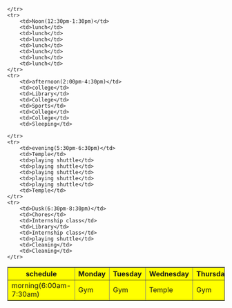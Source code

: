 <!DOCTYPE html>
<html>
    <head>
        <title>
Assignment 3
        </title>
    </head>
    <body>
        <table border="1" border color="black" bgcolor="yellow">
<tr>
    <th>schedule</th>
    <th>Monday</th>
    <th>Tuesday</th>
    <th>Wednesday</th>
    <th>Thursday</th>
    <th>Friday</th>
    <th>Saturday</th>
    <th>Sunday</th>
    </tr>
    <tr>
        <td>morning(6:00am-7:30am)</td>
        <td>Gym</td>
        <td>Gym</td>
        <td>Temple</td>
        <td>Gym</td>
        <td>park</td>
        <td>Temple</td>
        <td>Market</td>

    </tr>
    <tr>
        <td>Noon(12:30pm-1:30pm)</td>
        <td>lunch</td>
        <td>lunch</td>
        <td>lunch</td>
        <td>lunch</td>
        <td>lunch</td>
        <td>lunch</td>
        <td>lunch</td>
    </tr>
    <tr>
        <td>afternoon(2:00pm-4:30pm)</td>
        <td>college</td>
        <td>Library</td>
        <td>College</td>
        <td>Sports</td>
        <td>College</td>
        <td>College</td>
        <td>Sleeping</td>

    </tr>
    <tr>
        <td>evening(5:30pm-6:30pm)</td>
        <td>Temple</td>
        <td>playing shuttle</td>
        <td>playing shuttle</td>
        <td>playing shuttle</td>
        <td>playing shuttle</td>
        <td>playing shuttle</td>
        <td>Temple</td>
    </tr>
    <tr>
        <td>Dusk(6:30pm-8:30pm)</td>
        <td>Chores</td>
        <td>Internship class</td>
        <td>Library</td>
        <td>Internship class</td>
        <td>playing shuttle</td>
        <td>Cleaning</td>
        <td>Cleaning</td>
    </tr>
</table>
    </body>
</html>
